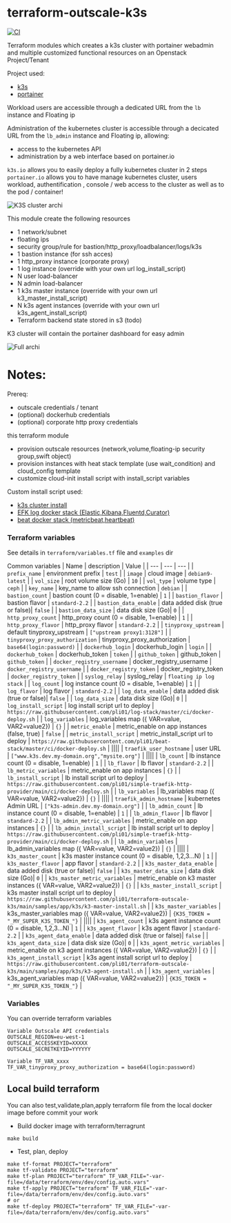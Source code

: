 # terraform-outscale-k3s

[![CI](https://github.com/pli01/terraform-outscale-k3s/actions/workflows/main.yml/badge.svg)](https://github.com/pli01/terraform-outscale-k3s/actions/workflows/main.yml)

Terraform modules which creates a k3s cluster with portainer webadmin and multiple customized functional resources on an Openstack Project/Tenant

Project used:
* [k3s](https://k3s.io/)
* [portainer](https://www.portainer.io/)

Workload users are accessible through a dedicated URL from the `lb` instance and Floating ip

Administration of the kubernetes cluster is accessible through a decicated URL from the `lb_admin` instance and Floating ip, allowing:
* access to the kubernetes API
* administration by a web interface based on portainer.io

`k3s.io` allows you to easily deploy a fully kubernetes cluster in 2 steps
`portainer.io` allows you to have manage kubernetes cluster, users workload, authentification , console / web access to the cluster as well as to the pod / container!


![K3S cluster archi](doc/terraform-outscale-k3s-archi.png)

This module create the following resources
  * 1 network/subnet
  * floating ips
  * security group/rule for bastion/http_proxy/loadbalancer/logs/k3s
  * 1 bastion instance (for ssh acces)
  * 1 http_proxy instance (corporate proxy)
  * 1 log instance (override with your own url log_install_script)
  * N user load-balancer
  * N admin load-balancer
  * 1 k3s master instance (override with your own url k3_master_install_script)
  * N k3s agent instances (override with your own url k3s_agent_install_script)
  * Terraform backend state stored in s3 (todo)

K3 cluster will contain the portainer dashboard for easy admin


![Full archi](doc/terraform-outscale-k3s.png)

# Notes:

Prereq:
  * outscale credentials / tenant
  * (optional) dockerhub credentials
  * (optional) corporate http proxy credentials

this terraform module
  * provision outscale resources (network,volume,floating-ip security group,swift object)
  * provision instances with heat stack template (use wait_condition) and cloud_config template
  * customize cloud-init install script with install_script variables

Custom install script used:
  * [k3s cluster install](./samples/app/k3s/)
  * [EFK log docker stack (Elastic,Kibana,Fluentd,Curator)](https://github.com/pli01/log-stack/)
  * [beat docker stack (metricbeat,heartbeat)](https://github.com/pli01/beat-stack/)

### Terraform variables
See details in `terraform/variables.tf` file and `examples` dir

Common variables
| Name | description | Value |
| --- | --- | --- |
| `prefix_name` | environment prefix | `test` |
| `image` | cloud image | `debian9-latest` |
| `vol_size` | root volume size (Go) | `10` |
| `vol_type` | volume type | `ceph` |
| `key_name` | key_name to allow ssh connection  | `debian` |
| `bastion_count` | bastion count (0 = disable, 1=enable) | `1` |
| `bastion_flavor` | bastion flavor | `standard-2.2` |
| `bastion_data_enable` | data added disk (true or false)| `false` |
| `bastion_data_size` | data disk size (Go)| `0` |
| `http_proxy_count` | http_proxy count (0 = disable, 1=enable) | `1` |
| `http_proxy_flavor` | http_proxy flavor | `standard-2.2` |
| `tinyproxy_upstream` | default tinyproxy_upstream | `["upstream proxy1:3128"]` |
| `tinyproxy_proxy_authorization` | tinyproxy_proxy_authorization | `base64(login:password)` |
| `dockerhub_login` | dockerhub_login | `login` |
| `dockerhub_token` | dockerhub_token | `token` |
| `github_token` | github_token | `github_token` |
| `docker_registry_username` | docker_registry_username | `docker_registry_username` |
| `docker_registry_token` | docker_registry_token | `docker_registry_token` |
| `syslog_relay` | syslog_relay  | `floating ip log stack` |
| `log_count` | log instance count (0 = disable, 1=enable) | `1` |
| `log_flavor` | log flavor | `standard-2.2` |
| `log_data_enable` | data added disk (true or false)| `false` |
| `log_data_size` | data disk size (Go)| `0` |
| `log_install_script` | log install script url to deploy | `https://raw.githubusercontent.com/pli01/log-stack/master/ci/docker-deploy.sh` |
| `log_variables` | log_variables map ({ VAR=value, VAR2=value2}) | `{}` |
| `metric_enable` | metric_enable on app instances (false, true) | `false` |
| `metric_install_script` | metric_install_script url to deploy | `https://raw.githubusercontent.com/pli01/beat-stack/master/ci/docker-deploy.sh` |
||||
| `traefik_user_hostname` | user URL | `["www.k3s.dev.my-domain.org","mysite.org"]` |
||||
| `lb_count` | lb instance count (0 = disable, 1=enable) | `1` |
| `lb_flavor` | lb flavor | `standard-2.2` |
| `lb_metric_variables` | metric_enable on app instances | `{}` |
| `lb_install_script` | lb install script url to deploy | `https://raw.githubusercontent.com/pli01/simple-traefik-http-provider/main/ci/docker-deploy.sh` |
| `lb_variables` | lb_variables map ({ VAR=value, VAR2=value2}) | `{}` |
||||
| `traefik_admin_hostname` | kubernetes Admin URL | `["k3s-admin.dev.my-domain.org"]` |
| `lb_admin_count` | lb instance count (0 = disable, 1=enable) | `1` |
| `lb_admin_flavor` | lb flavor | `standard-2.2` |
| `lb_admin_metric_variables` | metric_enable on app instances | `{}` |
| `lb_admin_install_script` | lb install script url to deploy | `https://raw.githubusercontent.com/pli01/simple-traefik-http-provider/main/ci/docker-deploy.sh` |
| `lb_admin_variables` | lb_admin_variables map ({ VAR=value, VAR2=value2}) | `{}` |
||||
| `k3s_master_count` | k3s master instance count (0 = disable, 1,2,3...N) | `1` |
| `k3s_master_flavor` | app flavor | `standard-2.2` |
| `k3s_master_data_enable` | data added disk (true or false)| `false` |
| `k3s_master_data_size` | data disk size (Go)| `0` |
| `k3s_master_metric_variables` | metric_enable on k3 master instances ({ VAR=value, VAR2=value2}) | `{}` |
| `k3s_master_install_script` | k3s master install script url to deploy | `https://raw.githubusercontent.com/pli01/terraform-outscale-k3s/main/samples/app/k3s/k3-master-install.sh` |
| `k3s_master_variables` | k3s_master_variables map ({ VAR=value, VAR2=value2}) | `{K3S_TOKEN = "_MY_SUPER_K3S_TOKEN_"}` |
||||
| `k3s_agent_count` | k3s agent instance count (0 = disable, 1,2,3...N) | `1` |
| `k3s_agent_flavor` | k3s agent flavor | `standard-2.2` |
| `k3s_agent_data_enable` | data added disk (true or false)| `false` |
| `k3s_agent_data_size` | data disk size (Go)| `0` |
| `k3s_agent_metric_variables` | metric_enable on k3 agent instances ({ VAR=value, VAR2=value2}) | `{}` |
| `k3s_agent_install_script` | k3s agent install script url to deploy | `https://raw.githubusercontent.com/pli01/terraform-outscale-k3s/main/samples/app/k3s/k3-agent-install.sh` |
| `k3s_agent_variables` | k3s_agent_variables map ({ VAR=value, VAR2=value2}) | `{K3S_TOKEN = "_MY_SUPER_K3S_TOKEN_"}` |

### Variables
You can override terraform variables
```
Variable Outscale API credentials
OUTSCALE_REGION=eu-west-1
OUTSCALE_ACCESSKEYID=XXXXX
OUTSCALE_SECRETKEYID=YYYYYY

Variable TF_VAR_xxxx
TF_VAR_tinyproxy_proxy_authorization = base64(login:password)

```

## Local build terraform

You can also test,validate,plan,apply terraform file from the local docker image before commit your work

* Build docker image with terraform/terragrunt
```
make build
```
* Test, plan, deploy
```
make tf-format PROJECT="terraform"
make tf-validate PROJECT="terraform"
make tf-plan PROJECT="terraform" TF_VAR_FILE="-var-file=/data/terraform/env/dev/config.auto.vars"
make tf-apply PROJECT="terraform" TF_VAR_FILE="-var-file=/data/terraform/env/dev/config.auto.vars"
# or
make tf-deploy PROJECT="terraform" TF_VAR_FILE="-var-file=/data/terraform/env/dev/config.auto.vars"
```

